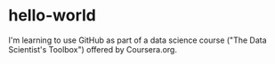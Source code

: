 hello-world
===========

I'm learning to use GitHub as part of a data science course ("The Data Scientist's Toolbox") offered by Coursera.org.
